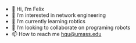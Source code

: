 - 👋 Hi, I’m Felix
- 👀 I’m interested in network engineering 
- 🌱 I’m currently learning robtics
- 💞️ I’m looking to collaborate on programing robots
- 📫 How to reach me hqu@umass.edu

<!---
a327492279/a327492279 is a ✨ special ✨ repository because its `README.md` (this file) appears on your GitHub profile.
You can click the Preview link to take a look at your changes.
--->
